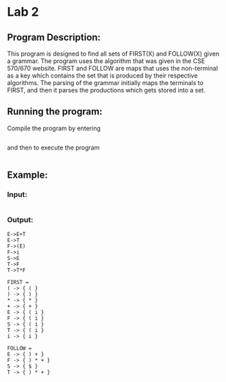 # Lab 2

## Program Description:
This program is designed to find all sets of FIRST(X) and FOLLOW(X)
given a grammar. The program uses the algorithm that was given in the
CSE 570/670 website. FIRST and FOLLOW are maps that uses the non-terminal
as a key which contains the set that is produced by their respective
algorithms. The parsing of the grammar initially maps the terminals to FIRST, and
then it parses the productions which gets stored into a set. 


## Running the program:
Compile the program by entering
```make main
```

and then to execute the program
```./main <filename>
```

## Example:
### Input:
```./main g419
```

### Output:
```The productions in g419 are:
E->E+T
E->T
F->(E)
F->i
S->E
T->F
T->T*F

FIRST = 
( -> { ( }
) -> { ) }
* -> { * }
+ -> { + }
E -> { ( i }
F -> { ( i }
S -> { ( i }
T -> { ( i }
i -> { i }

FOLLOW = 
E -> { ) + }
F -> { ) * + }
S -> { $ }
T -> { ) * + }
```
